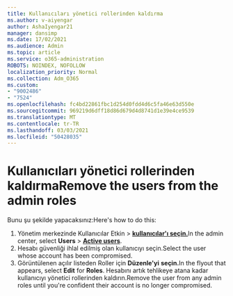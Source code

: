 ```yaml
---
title: Kullanıcıları yönetici rollerinden kaldırma
ms.author: v-aiyengar
author: AshaIyengar21
manager: dansimp
ms.date: 17/02/2021
ms.audience: Admin
ms.topic: article
ms.service: o365-administration
ROBOTS: NOINDEX, NOFOLLOW
localization_priority: Normal
ms.collection: Adm_O365
ms.custom:
- "9002486"
- "7524"
ms.openlocfilehash: fc4bd22861fbc1d254d0fdd4d6c5fa46e63d550e
ms.sourcegitcommit: 969219d6dff18d86d679d4d8741d1e39e4ce9539
ms.translationtype: MT
ms.contentlocale: tr-TR
ms.lasthandoff: 03/03/2021
ms.locfileid: "50428035"
---
```

# <a name="remove-the-users-from-the-admin-roles"></a><span data-ttu-id="37e76-102">Kullanıcıları yönetici rollerinden kaldırma</span><span class="sxs-lookup"><span data-stu-id="37e76-102">Remove the users from the admin roles</span></span>

<span data-ttu-id="37e76-103">Bunu şu şekilde yapacaksınız:</span><span class="sxs-lookup"><span data-stu-id="37e76-103">Here's how to do this:</span></span>

1. <span data-ttu-id="37e76-104">Yönetim merkezinde Kullanıcılar Etkin  >  [**kullanıcılar'ı seçin.**](https://go.microsoft.com/fwlink/p/?linkid=834822)</span><span class="sxs-lookup"><span data-stu-id="37e76-104">In the admin center, select **Users** > [**Active users**](https://go.microsoft.com/fwlink/p/?linkid=834822).</span></span>
1. <span data-ttu-id="37e76-105">Hesabı güvenliği ihlal edilmiş olan kullanıcıyı seçin.</span><span class="sxs-lookup"><span data-stu-id="37e76-105">Select the user whose account has been compromised.</span></span>
1. <span data-ttu-id="37e76-106">Görüntülenen açılır listeden Roller için **Düzenle'yi** **seçin.**</span><span class="sxs-lookup"><span data-stu-id="37e76-106">In the flyout that appears, select **Edit** for **Roles**.</span></span> <span data-ttu-id="37e76-107">Hesabını artık tehlikeye atana kadar kullanıcıyı yönetici rollerinden kaldırın.</span><span class="sxs-lookup"><span data-stu-id="37e76-107">Remove the user from any admin roles until you're confident their account is no longer compromised.</span></span>

